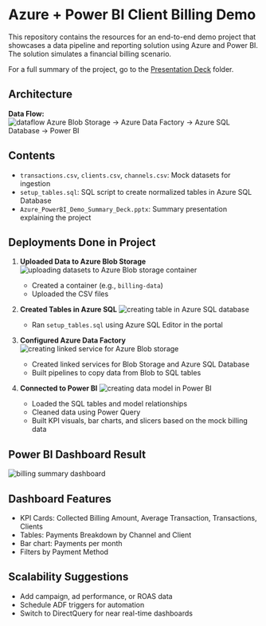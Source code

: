 # Azure + Power BI Client Billing Demo

This repository contains the resources for an end-to-end demo project that showcases a data pipeline and reporting solution using Azure and Power BI. The solution simulates a financial billing scenario.

For a full summary of the project, go to the [Presentation Deck](https://github.com/austinchia/havas_azure_demo/tree/5459cbf151671aa1fd6499ceb97cbb51ebb7f2df/Presentation%20Deck) folder.

## Architecture

**Data Flow:**  
![dataflow](https://github.com/user-attachments/assets/80688ab4-c024-49a8-bb47-10db13b74e4e)
Azure Blob Storage → Azure Data Factory → Azure SQL Database → Power BI

## Contents

- `transactions.csv`, `clients.csv`, `channels.csv`: Mock datasets for ingestion
- `setup_tables.sql`: SQL script to create normalized tables in Azure SQL Database
- `Azure_PowerBI_Demo_Summary_Deck.pptx`: Summary presentation explaining the project

## Deployments Done in Project

1. **Uploaded Data to Azure Blob Storage**
![uploading datasets to Azure Blob storage container](https://github.com/user-attachments/assets/19a43017-1441-49ad-be4e-8f935c2646d4)
   - Created a container (e.g., `billing-data`)
   - Uploaded the CSV files

3. **Created Tables in Azure SQL**
![creating table in Azure SQL database](https://github.com/user-attachments/assets/bbcfcede-38e5-42e9-b713-09b8db510314)
   - Ran `setup_tables.sql` using Azure SQL Editor in the portal

4. **Configured Azure Data Factory**
![creating linked service for Azure Blob storage](https://github.com/user-attachments/assets/ce5af8d5-737d-43ed-80b2-e65a9be17508)
   - Created linked services for Blob Storage and Azure SQL Database
   - Built pipelines to copy data from Blob to SQL tables

6. **Connected to Power BI**
![creating data model in Power BI](https://github.com/user-attachments/assets/6b9e236d-e9b3-4166-b389-5e5c3a7be575)
   - Loaded the SQL tables and model relationships
   - Cleaned data using Power Query
   - Built KPI visuals, bar charts, and slicers based on the mock billing data

## Power BI Dashboard Result
![billing summary dashboard](https://github.com/user-attachments/assets/b82e7001-db82-4b79-9740-39f9adec01bf)

## Dashboard Features

- KPI Cards: Collected Billing Amount, Average Transaction, Transactions, Clients
- Tables: Payments Breakdown by Channel and Client
- Bar chart: Payments per month
- Filters by Payment Method

## Scalability Suggestions

- Add campaign, ad performance, or ROAS data
- Schedule ADF triggers for automation
- Switch to DirectQuery for near real-time dashboards
